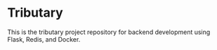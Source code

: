 # Tributary
This is the tributary project repository for backend development using Flask, Redis, and Docker. 
